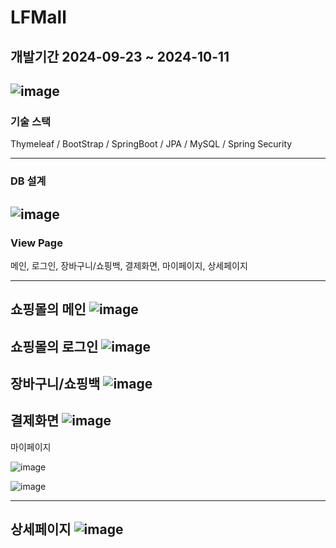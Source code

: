 # LFMall
## 개발기간 2024-09-23 ~ 2024-10-11
![image](https://github.com/user-attachments/assets/362f4197-46c8-43bb-b06b-644a4a3d3d5c)
------------------------------------

### 기술 스택
Thymeleaf /
BootStrap /
SpringBoot /
JPA /
MySQL /
Spring Security

-------------------------------------
### DB 설계
![image](https://github.com/user-attachments/assets/1bb49284-fcf3-4aa2-881c-e4d8ee0926d0)
-------------------------------------

### View Page
메인,
로그인,
장바구니/쇼핑백,
결제화면,
마이페이지,
상세페이지

-------------------------------------
쇼핑몰의 메인
![image](https://github.com/user-attachments/assets/8de95b03-ba0e-4467-9d24-a213b4ed5cf4)
-------------------------------------
쇼핑몰의 로그인
![image](https://github.com/user-attachments/assets/78c5976c-6999-494a-aaf3-cb58a0b3795f)
-------------------------------------
장바구니/쇼핑백
![image](https://github.com/user-attachments/assets/892c099b-7de8-4d67-9bcd-768542610ca6)
-------------------------------------
결제화면
![image](https://github.com/user-attachments/assets/1dd5a306-88d4-4240-82e4-66577e4afa83)
-------------------------------------
마이페이지

![image](https://github.com/user-attachments/assets/813fdb2f-4cc8-482b-9a54-1911419f1dc0)

![image](https://github.com/user-attachments/assets/1aeaee73-9e14-4051-aa5e-0641fa00e41f)

-------------------------------------
상세페이지
![image](https://github.com/user-attachments/assets/f03e2a08-92c1-4f89-aa18-672555cb33cf)
-------------------------------------



